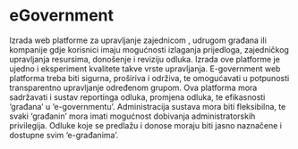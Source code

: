 eGovernment
===========
Izrada web platforme za upravljanje zajednicom , udrugom građana ili kompanije gdje korisnici imaju mogućnosti izlaganja prijedloga, zajedničkog upravljanja resursima, donošenje i reviziju odluka. Izrada ove platforme je ujedno i eksperiment kvalitete takve vrste upravljanja. 
E-government web platforma treba biti sigurna, proširiva i održiva, te omogućavati u potpunosti transparentno upravljanje određenom grupom. Ova platforma mora sadržavati i sustav reportinga odluka, promjena odluka, te efikasnosti ‘građana’ u ‘e-governmentu’. 
Administracija sustava mora biti fleksibilna, te svaki ‘građanin’ mora imati mogućnost dobivanja administratorskih privilegija. Odluke koje se predlažu i donose moraju biti jasno naznačene i dostupne svim ‘e-građanima’.
